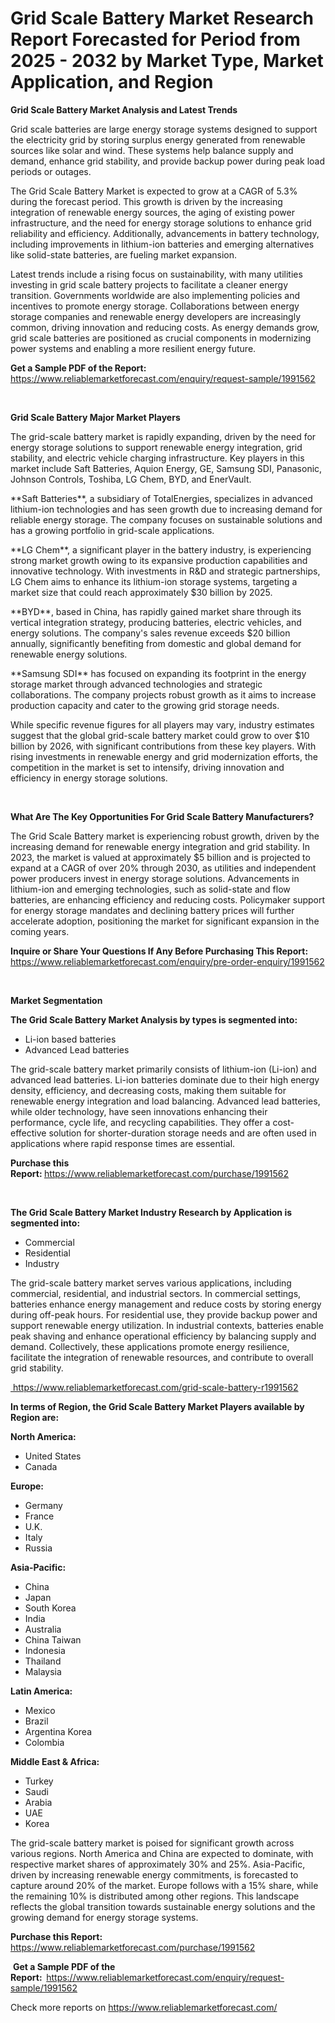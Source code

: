 <p><h1>Grid Scale Battery Market Research Report Forecasted for Period from 2025 -  2032 by Market Type, Market Application, and Region</h1></p><p><strong>Grid Scale Battery Market Analysis and Latest Trends</strong></p>
<p><p>Grid scale batteries are large energy storage systems designed to support the electricity grid by storing surplus energy generated from renewable sources like solar and wind. These systems help balance supply and demand, enhance grid stability, and provide backup power during peak load periods or outages.</p><p>The Grid Scale Battery Market is expected to grow at a CAGR of 5.3% during the forecast period. This growth is driven by the increasing integration of renewable energy sources, the aging of existing power infrastructure, and the need for energy storage solutions to enhance grid reliability and efficiency. Additionally, advancements in battery technology, including improvements in lithium-ion batteries and emerging alternatives like solid-state batteries, are fueling market expansion.</p><p>Latest trends include a rising focus on sustainability, with many utilities investing in grid scale battery projects to facilitate a cleaner energy transition. Governments worldwide are also implementing policies and incentives to promote energy storage. Collaborations between energy storage companies and renewable energy developers are increasingly common, driving innovation and reducing costs. As energy demands grow, grid scale batteries are positioned as crucial components in modernizing power systems and enabling a more resilient energy future.</p></p>
<p><strong>Get a Sample PDF of the Report:&nbsp;</strong> <a href="https://www.reliablemarketforecast.com/enquiry/request-sample/1991562?utm_campaign=2247&utm_medium=2&utm_source=Github&utm_content=ia&utm_term=13022025&utm_id=grid-scale-battery">https://www.reliablemarketforecast.com/enquiry/request-sample/1991562</a></p>
<p>&nbsp;</p>
<p><strong>Grid Scale Battery Major Market Players</strong></p>
<p><p>The grid-scale battery market is rapidly expanding, driven by the need for energy storage solutions to support renewable energy integration, grid stability, and electric vehicle charging infrastructure. Key players in this market include Saft Batteries, Aquion Energy, GE, Samsung SDI, Panasonic, Johnson Controls, Toshiba, LG Chem, BYD, and EnerVault.</p><p>**Saft Batteries**, a subsidiary of TotalEnergies, specializes in advanced lithium-ion technologies and has seen growth due to increasing demand for reliable energy storage. The company focuses on sustainable solutions and has a growing portfolio in grid-scale applications.</p><p>**LG Chem**, a significant player in the battery industry, is experiencing strong market growth owing to its expansive production capabilities and innovative technology. With investments in R&D and strategic partnerships, LG Chem aims to enhance its lithium-ion storage systems, targeting a market size that could reach approximately $30 billion by 2025.</p><p>**BYD**, based in China, has rapidly gained market share through its vertical integration strategy, producing batteries, electric vehicles, and energy solutions. The company's sales revenue exceeds $20 billion annually, significantly benefiting from domestic and global demand for renewable energy solutions.</p><p>**Samsung SDI** has focused on expanding its footprint in the energy storage market through advanced technologies and strategic collaborations. The company projects robust growth as it aims to increase production capacity and cater to the growing grid storage needs.</p><p>While specific revenue figures for all players may vary, industry estimates suggest that the global grid-scale battery market could grow to over $10 billion by 2026, with significant contributions from these key players. With rising investments in renewable energy and grid modernization efforts, the competition in the market is set to intensify, driving innovation and efficiency in energy storage solutions.</p></p>
<p>&nbsp;</p>
<p><strong>What Are The Key Opportunities For Grid Scale Battery Manufacturers?</strong></p>
<p><p>The Grid Scale Battery market is experiencing robust growth, driven by the increasing demand for renewable energy integration and grid stability. In 2023, the market is valued at approximately $5 billion and is projected to expand at a CAGR of over 20% through 2030, as utilities and independent power producers invest in energy storage solutions. Advancements in lithium-ion and emerging technologies, such as solid-state and flow batteries, are enhancing efficiency and reducing costs. Policymaker support for energy storage mandates and declining battery prices will further accelerate adoption, positioning the market for significant expansion in the coming years.</p></p>
<p><strong>Inquire or Share Your Questions If Any Before Purchasing This Report:</strong> <a href="https://www.reliablemarketforecast.com/enquiry/pre-order-enquiry/1991562?utm_campaign=2247&utm_medium=2&utm_source=Github&utm_content=ia&utm_term=13022025&utm_id=grid-scale-battery">https://www.reliablemarketforecast.com/enquiry/pre-order-enquiry/1991562</a></p>
<p>&nbsp;</p>
<p><strong>Market Segmentation</strong></p>
<p><strong>The Grid Scale Battery Market Analysis by types is segmented into:</strong></p>
<p><ul><li>Li-ion based batteries</li><li>Advanced Lead batteries</li></ul></p>
<p><p>The grid-scale battery market primarily consists of lithium-ion (Li-ion) and advanced lead batteries. Li-ion batteries dominate due to their high energy density, efficiency, and decreasing costs, making them suitable for renewable energy integration and load balancing. Advanced lead batteries, while older technology, have seen innovations enhancing their performance, cycle life, and recycling capabilities. They offer a cost-effective solution for shorter-duration storage needs and are often used in applications where rapid response times are essential.</p></p>
<p><strong>Purchase this Report:&nbsp;</strong><a href="https://www.reliablemarketforecast.com/purchase/1991562?utm_campaign=2247&utm_medium=2&utm_source=Github&utm_content=ia&utm_term=13022025&utm_id=grid-scale-battery">https://www.reliablemarketforecast.com/purchase/1991562</a></p>
<p>&nbsp;</p>
<p><strong>The Grid Scale Battery Market Industry Research by Application is segmented into:</strong></p>
<p><ul><li>Commercial</li><li>Residential</li><li>Industry</li></ul></p>
<p><p>The grid-scale battery market serves various applications, including commercial, residential, and industrial sectors. In commercial settings, batteries enhance energy management and reduce costs by storing energy during off-peak hours. For residential use, they provide backup power and support renewable energy utilization. In industrial contexts, batteries enable peak shaving and enhance operational efficiency by balancing supply and demand. Collectively, these applications promote energy resilience, facilitate the integration of renewable resources, and contribute to overall grid stability.</p></p>
<p><a href="https://www.reliablemarketforecast.com/grid-scale-battery-r1991562?utm_campaign=2247&utm_medium=2&utm_source=Github&utm_content=ia&utm_term=13022025&utm_id=grid-scale-battery">&nbsp;https://www.reliablemarketforecast.com/grid-scale-battery-r1991562</a></p>
<p><strong>In terms of Region, the Grid Scale Battery Market Players available by Region are:</strong></p>
<p>
    <p> <strong> North America: </strong>
        <ul>
            <li>United States</li>
            <li>Canada</li>
        </ul>
        </p> 
    <p> <strong> Europe: </strong>
        <ul>
            <li>Germany</li>
            <li>France</li>
            <li>U.K.</li>
            <li>Italy</li>
            <li>Russia</li>
        </ul>
        </p> 
    <p> <strong> Asia-Pacific: </strong>
        <ul>
            <li>China</li>
            <li>Japan</li>
            <li>South Korea</li>
            <li>India</li>
            <li>Australia</li>
            <li>China Taiwan</li>
            <li>Indonesia</li>
            <li>Thailand</li>
            <li>Malaysia</li>
        </ul>
        </p> 
    <p> <strong> Latin America: </strong>
        <ul>
            <li>Mexico</li>
            <li>Brazil</li>
            <li>Argentina Korea</li>
            <li>Colombia</li>
        </ul>
        </p> 
    <p> <strong> Middle East & Africa: </strong>
        <ul>
            <li>Turkey</li>
            <li>Saudi</li>
            <li>Arabia</li>
            <li>UAE</li>
            <li>Korea</li>
        </ul>
    </p>
    </p>
<p><p>The grid-scale battery market is poised for significant growth across various regions. North America and China are expected to dominate, with respective market shares of approximately 30% and 25%. Asia-Pacific, driven by increasing renewable energy commitments, is forecasted to capture around 20% of the market. Europe follows with a 15% share, while the remaining 10% is distributed among other regions. This landscape reflects the global transition towards sustainable energy solutions and the growing demand for energy storage systems.</p></p>
<p><strong>Purchase this Report: </strong><a href="https://www.reliablemarketforecast.com/purchase/1991562?utm_campaign=2247&utm_medium=2&utm_source=Github&utm_content=ia&utm_term=13022025&utm_id=grid-scale-battery">https://www.reliablemarketforecast.com/purchase/1991562</a></p>
<p>&nbsp;<strong>Get a Sample PDF of the Report:&nbsp;&nbsp;</strong><a href="https://www.reliablemarketforecast.com/enquiry/request-sample/1991562?utm_campaign=2247&utm_medium=2&utm_source=Github&utm_content=ia&utm_term=13022025&utm_id=grid-scale-battery">https://www.reliablemarketforecast.com/enquiry/request-sample/1991562</a></p>
<p><strong></strong></p>
<p>Check more reports on <a href="https://www.reliablemarketforecast.com/?utm_campaign=2247&utm_medium=2&utm_source=Github&utm_content=ia&utm_term=13022025&utm_id=grid-scale-battery">https://www.reliablemarketforecast.com/</a></p>
